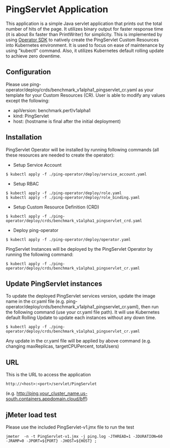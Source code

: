 # PingServlet Application
This application is a simple Java servlet application that prints out the total number of hits of the page.  It utilizes binary output for faster response time (it is about 8x faster than PrintWriter) for simplicity.  This is implemented by using [Operator SDK](https://github.com/operator-framework/operator-sdk) to natively create the PingServlet Custom Resources into Kubernetes environment.  It is used to focus on ease of maintenance by using "kubectl" command.  Also, it utilizes Kubernetes default rolling update to achieve zero downtime. 

## Configuration

Please use ping-operator/deploy/crds/benchmark_v1alpha1_pingservlet_cr.yaml as your template for your Custom Resources (CR).  User is able to modify any values except the following:

  - apiVersion: benchmark.perf/v1alpha1
  - kind: PingServlet
  - host: (hostname is final after the initial deployment)
  
## Installation

PingServlet Operator will be installed by running following commands (all these resources are needed to create the operator):

 - Setup Service Account
 
```console
$ kubectl apply -f ./ping-operator/deploy/service_account.yaml
```
 - Setup RBAC
 
```console
$ kubectl apply -f ./ping-operator/deploy/role.yaml
$ kubectl apply -f ./ping-operator/deploy/role_binding.yaml
```
 - Setup Custom Resource Definition (CRD)
 
```console
$ kubectl apply -f ./ping-operator/deploy/crds/benchmark_v1alpha1_pingservlet_crd.yaml
```
 - Deploy ping-operator
 
```console
$ kubectl apply -f ./ping-operator/deploy/operator.yaml
```

PingServlet Instances will be deployed by the PingServlet Operator by running the following command:

```console
$ kubectl apply -f ./ping-operator/deploy/crds/benchmark_v1alpha1_pingservlet_cr.yaml
```

## Update PingServlet instances

To update the deployed PingServlet services version, update the image name in the cr.yaml file (e.g. ping-operator/deploy/crds/benchmark_v1alpha1_pingservlet_cr.yaml), then run the following command (use your cr.yaml file path). It will use Kubernetes default Rolling Update to update each instances without any down time.

```console
$ kubectl apply -f ./ping-operator/deploy/crds/benchmark_v1alpha1_pingservlet_cr.yaml
```
Any update in the cr.yaml file will be applied by above command (e.g. changing maxReplicas, targetCPUPercent, totalUsers)


## URL
This is the URL to access the application

```console
http://<host>:<port>/servlet/PingServlet
```

(e.g. http://ping.your_cluster_name.us-south.containers.appdomain.cloud/bff)

## jMeter load test
Please use the included PingServlet-v1.jmx file to run the test

```console
jmeter  -n -t PingServlet-v1.jmx -j ping.log -JTHREAD=1 -JDURATION=60 -JRAMP=0 -JPORT=${PORT} -JHOST=${HOST} ;
```
